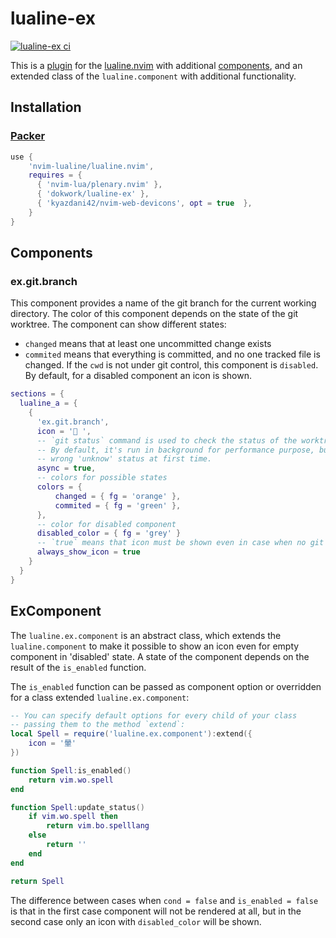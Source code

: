 # lualine-ex

[![lualine-ex ci](https://github.com/dokwork/lualine-ex/actions/workflows/ci.yml/badge.svg)](https://github.com/dokwork/lualine-ex/actions/workflows/ci.yml)

This is a [plugin](https://github.com/nvim-lualine/lualine.nvim/wiki/Plugins) 
for the [lualine.nvim](https://github.com/nvim-lualine/lualine.nvim) 
with additional [components](#Components), and an extended class of the `lualine.component` with additional functionality.

## Installation

### [Packer](https://github.com/wbthomason/packer.nvim)

```lua
use {
    'nvim-lualine/lualine.nvim',
    requires = { 
      { 'nvim-lua/plenary.nvim' },
      { 'dokwork/lualine-ex' },
      { 'kyazdani42/nvim-web-devicons', opt = true  },
    }
}
```

## Components

### ex.git.branch

This component provides a name of the git branch for the current working directory.
The color of this component depends on the state of the git worktree. The component
can show different states:
  - `changed` means that at least one uncommitted change exists
  - `commited` means that everything is committed, and no one tracked file is changed.
If the `cwd` is not under git control, this component is `disabled`. By default, for a disabled 
component an icon is shown.

```lua
sections = {
  lualine_a = {
    {
      'ex.git.branch',
      icon = ' ',
      -- `git status` command is used to check the status of the worktree.
      -- By default, it's run in background for performance purpose, but it could lead to
      -- wrong 'unknow' status at first time.
      async = true, 
      -- colors for possible states
      colors = {
          changed = { fg = 'orange' },
          commited = { fg = 'green' },
      },
      -- color for disabled component
      disabled_color = { fg = 'grey' }
      -- `true` means that icon must be shown even in case when no git repository
      always_show_icon = true
    }
  }
}
```

## ExComponent

The `lualine.ex.component` is an abstract class, which extends the `lualine.component` to make it possible to
show an icon even for empty component in 'disabled' state. A state of the component depends on the result
of the `is_enabled` function.

The `is_enabled` function can be passed as component option or overridden for a class extended
`lualine.ex.component`:

```lua
-- You can specify default options for every child of your class
-- passing them to the method `extend`: 
local Spell = require('lualine.ex.component'):extend({
    icon = '暈'
})

function Spell:is_enabled()
    return vim.wo.spell
end

function Spell:update_status()
    if vim.wo.spell then
        return vim.bo.spelllang
    else
        return ''
    end
end

return Spell
```

The difference between cases when `cond = false` and `is_enabled = false` is that in the first case
component will not be rendered at all, but in the second case only an icon with `disabled_color` will be shown. 
